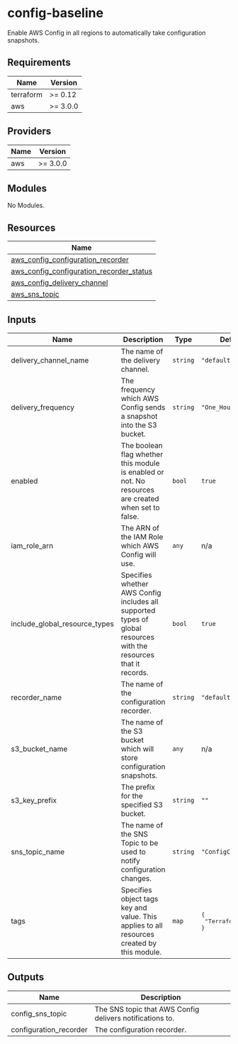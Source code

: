 # config-baseline

Enable AWS Config in all regions to automatically take configuration snapshots.

<!-- BEGINNING OF PRE-COMMIT-TERRAFORM DOCS HOOK -->
## Requirements

| Name | Version |
|------|---------|
| terraform | >= 0.12 |
| aws | >= 3.0.0 |

## Providers

| Name | Version |
|------|---------|
| aws | >= 3.0.0 |

## Modules

No Modules.

## Resources

| Name |
|------|
| [aws_config_configuration_recorder](https://registry.terraform.io/providers/hashicorp/aws/3.0.0/docs/resources/config_configuration_recorder) |
| [aws_config_configuration_recorder_status](https://registry.terraform.io/providers/hashicorp/aws/3.0.0/docs/resources/config_configuration_recorder_status) |
| [aws_config_delivery_channel](https://registry.terraform.io/providers/hashicorp/aws/3.0.0/docs/resources/config_delivery_channel) |
| [aws_sns_topic](https://registry.terraform.io/providers/hashicorp/aws/3.0.0/docs/resources/sns_topic) |

## Inputs

| Name | Description | Type | Default | Required |
|------|-------------|------|---------|:--------:|
| delivery\_channel\_name | The name of the delivery channel. | `string` | `"default"` | no |
| delivery\_frequency | The frequency which AWS Config sends a snapshot into the S3 bucket. | `string` | `"One_Hour"` | no |
| enabled | The boolean flag whether this module is enabled or not. No resources are created when set to false. | `bool` | `true` | no |
| iam\_role\_arn | The ARN of the IAM Role which AWS Config will use. | `any` | n/a | yes |
| include\_global\_resource\_types | Specifies whether AWS Config includes all supported types of global resources with the resources that it records. | `bool` | `true` | no |
| recorder\_name | The name of the configuration recorder. | `string` | `"default"` | no |
| s3\_bucket\_name | The name of the S3 bucket which will store configuration snapshots. | `any` | n/a | yes |
| s3\_key\_prefix | The prefix for the specified S3 bucket. | `string` | `""` | no |
| sns\_topic\_name | The name of the SNS Topic to be used to notify configuration changes. | `string` | `"ConfigChanges"` | no |
| tags | Specifies object tags key and value. This applies to all resources created by this module. | `map` | <pre>{<br>  "Terraform": true<br>}</pre> | no |

## Outputs

| Name | Description |
|------|-------------|
| config\_sns\_topic | The SNS topic that AWS Config delivers notifications to. |
| configuration\_recorder | The configuration recorder. |
<!-- END OF PRE-COMMIT-TERRAFORM DOCS HOOK -->
